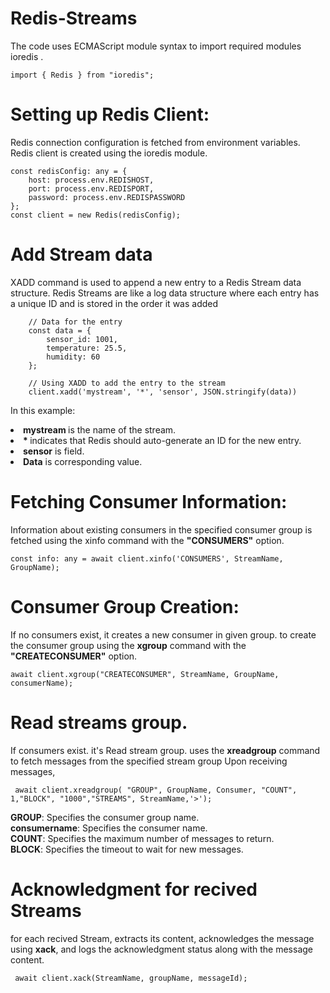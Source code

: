 # Redis-Streams

The code uses ECMAScript module syntax to import required modules ioredis .
```
import { Redis } from "ioredis";
```

# Setting up Redis Client:

Redis connection configuration is fetched from environment variables.
Redis client is created using the ioredis module.

```
const redisConfig: any = {
    host: process.env.REDISHOST,
    port: process.env.REDISPORT,
    password: process.env.REDISPASSWORD
};
const client = new Redis(redisConfig);
```

# Add  Stream data 
XADD command is used to append a new entry to a Redis Stream data structure. Redis Streams are like a log data structure where each entry has a unique ID and is stored in the order it was added
```
    // Data for the entry
    const data = {
        sensor_id: 1001,
        temperature: 25.5,
        humidity: 60
    };

    // Using XADD to add the entry to the stream
    client.xadd('mystream', '*', 'sensor', JSON.stringify(data))

```
In this example:

<li> <b>mystream </b>is the name of the stream. </li> 
<li> <b>* </b> indicates that Redis should auto-generate an ID for the new entry. </li> 
<li> <b>sensor</b> is field.</li>
<li> <b>Data</b> is corresponding value.</li>

 # Fetching Consumer Information:

Information about existing consumers in the specified consumer group is fetched using the xinfo command with the <b>"CONSUMERS"</b> option.
```
const info: any = await client.xinfo('CONSUMERS', StreamName, GroupName);
```
# Consumer Group Creation:
If no consumers exist, it creates a new consumer in given group.
to create the consumer group using the <b>xgroup</b> command with the <b>"CREATECONSUMER"</b> option.
```
await client.xgroup("CREATECONSUMER", StreamName, GroupName, consumerName);
```
# Read streams group.
If consumers exist. it's Read stream group. uses the <b>xreadgroup</b> command to fetch messages from the specified stream group 
Upon receiving messages,

```
 await client.xreadgroup( "GROUP", GroupName, Consumer, "COUNT", 1,"BLOCK", "1000","STREAMS", StreamName,'>');
```
<b>GROUP</b>: Specifies the consumer group name. </br>
<b>consumername</b>: Specifies the consumer name.</br>
<b>COUNT</b>: Specifies the maximum number of messages to return.</br>
<b>BLOCK</b>: Specifies the timeout to wait for new messages.</br>

# Acknowledgment for recived Streams
for each recived Stream, extracts its content, acknowledges the message using <b>xack</b>, and logs the acknowledgment status along with the message content.

```
 await client.xack(StreamName, groupName, messageId);
```

